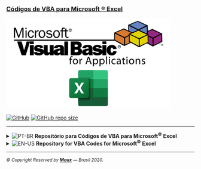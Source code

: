 ### [Códigos de VBA para Microsoft ® Excel](https://github.com/Maux/vba-codes)
![VBA Excel](./src/img/vba-codes.png "VBA Excel")

[![GitHub](https://img.shields.io/github/license/Maux/vba-codes)](https://opensource.org/licenses/MIT) [![GitHub repo size](https://img.shields.io/github/repo-size/Maux/vba-codes?color=blue&label=vba-codes&logo=github&logoColor=white)](https://github.com/Maux/vba-codes/)  
<hr>

<details>
  <summary><img src="https://upload.wikimedia.org/wikipedia/commons/thumb/0/05/Flag_of_Brazil.svg/22px-Flag_of_Brazil.svg.png" alt="PT-BR" title="PT-BR"> <strong>Repositório para Códigos de VBA para Microsoft<sup>©</sup> Excel</strong></summary>
  <p>Este reposítorio contém códigos, módulos, modulos de classe e planilhas de exemplos em Excel.</p>
  <p>Sempre que possível, os códigos serão comentados em inglês, para uma maior abrangência  de usuários.</p>
  <p>Os códigos são revisados e alterados, dependendo da necessidade.</p>
  <p>Nenhum código fará qualquer alteração no sistema operacional ou no computador, mas é de responsabilidade do usuário, o uso que ao qual o código será aplicado.</p>
  <p>A velocidade de execução de alguns códigos pode variar dependendo dos recursos disponíveis do computador em execução, ou da base de dados envolvidas na execução do código.</p>
  <p>Este respositório não tem nenhum vinculo ou parceria com a empresa Microsoft© e tem por objetivo, ajudar e a disseminar esta linguagem de programação.</p>
  <p>Os logos VBA & Excel são marcas registradas pela Corporação Microsoft, detentora de sesu direitos autorais.</p>
</details>
<details>
  <summary><img src="https://upload.wikimedia.org/wikipedia/commons/thumb/a/a4/Flag_of_the_United_States.svg/22px-Flag_of_the_United_States.svg.png" alt="EN-US" title="EN-US"> <strong>Repository for VBA Codes for Microsoft<sup>©</sup> Excel</strong></summary>
  <p>This repository contains codes, modules, class modules and spreadsheet examples in Excel.</p>
  <p>Whenever possible, codes will be commented in English, for a wider range of users.</p>
  <p>The codes are revised and changed, depending on the need.</p>
  <p>No code will make any changes to the operating system or computer, but it is the user's responsibility, that the use to which the code is applied.</p>
  <p>The some code execution speed may vary depending on the available resources of the computer running, or database involved in code execution.</p>
  <p>This repository has no bond or partnership with Microsoft © company and aims to help and to disseminate this programming language.</p>
  <p>VBA & Excel logos are registered trademarks of Microsoft Corporation, which owns its copyright.</p>
</details>
<hr>
<sup><em>&copy; Copyright Reserved by <strong><a href="https://maux.github.io/mypage/" alt="Maux" target="_blank">Maux</a></strong> — Brasil 2020.</em></sup>

